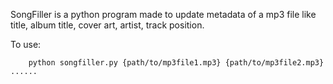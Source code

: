 SongFiller is a python program made to update metadata of a mp3 file like title, album title, cover art, artist, track position.

To use:

        python songfiller.py {path/to/mp3file1.mp3} {path/to/mp3file2.mp3} ......
